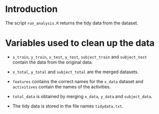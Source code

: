 # Introduction

The script `run_analysis.R` returns the tidy data from the dataset.

# Variables used to clean up the data

* `x_train`, `y_train`, `x_test`, `y_test`, `subject_train` and `subject_test` contain the data from the original data.

* `x_total`, `y_total` and `subject_total` are the merged datasets.

* `features` contains the correct names for the `x_data` dataset and `activitives` contain the names of the activities.

* `total_data` is obtained by merging `x_data`, `y_data` and `subject_data`.

* The tidy data is stored in the file names `tidydata.txt`.